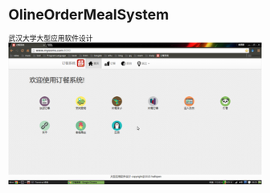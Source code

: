 # OlineOrderMealSystem
武汉大学大型应用软件设计
![index](https://raw.githubusercontent.com/halfopen/OlineOrderMealSystem/master/1.png)
